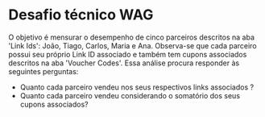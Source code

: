 # Desafio técnico WAG

O objetivo é mensurar o desempenho de cinco parceiros descritos na aba 'Link Ids': João, Tiago, Carlos, Maria e Ana.
Observa-se que cada parceiro possui seu próprio Link ID associado e também tem cupons associados descritos na aba 'Voucher Codes'.
Essa análise procura responder às seguintes perguntas: 
- Quanto cada parceiro vendeu nos seus respectivos links associados ?
- Quanto cada parceiro vendeu considerando o somatório dos seus cupons associados?